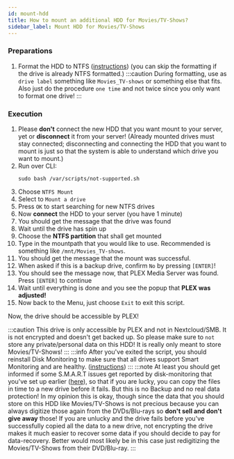 ```yaml
---
id: mount-hdd
title: How to mount an additional HDD for Movies/TV-Shows?
sidebar_label: Mount HDD for Movies/TV-Shows
---
```


### Preparations
1. Format the HDD to NTFS ([instructions](./format-backup-hdds)) (you can skip the formatting if the drive is already NTFS formatted.)
:::caution
During formatting, use as `drive label` something like `Movies_TV-shows` or something else that fits. Also just do the procedure `one time` and not twice since you only want to format one drive!
:::

### Execution
1. Please **don't** connect the new HDD that you want mount to your server, yet or **disconnect** it from your server!
(Already mounted drives must stay connected; disconnecting and connecting the HDD that you want to mount is just so that the system is able to understand which drive you want to mount.)
1. Run over CLI:
    ```shell
    sudo bash /var/scripts/not-supported.sh
    ```
1. Choose `NTFS Mount`
1. Select to `Mount a drive`
1. Press `OK` to start searching for new NTFS drives
1. Now **connect** the HDD to your server (you have 1 minute)
1. You should get the message that the drive was found
1. Wait until the drive has spin up
1. Choose the **NTFS partition** that shall get mounted
1. Type in the mountpath that you would like to use. Recommended is something like `/mnt/Movies_TV-shows`.
1. You should get the message that the mount was successful.
1. When asked if this is a backup drive, confirm `No` by pressing `[ENTER]`!
1. You should see the message now, that PLEX Media Server was found. Press `[ENTER]` to continue
1. Wait until everything is done and you see the popup that **PLEX was adjusted!**
1. Now back to the Menu, just choose `Exit` to exit this script.

Now, the drive should be accessible by PLEX!

:::caution
This drive is only accessible by PLEX and not in Nextcloud/SMB. It is not encrypted and doesn't get backed up. So please make sure to `not` store any private/personal data on this HDD! It is really only meant to store Movies/TV-Shows!
:::
:::info
After you've exited the script, you should reinstall Disk Monitoring to make sure that all drives support Smart Monitoring and are healthy. ([instructions](./smart))
:::
:::note
At least you should get informed if some S.M.A.R.T issues get reported by disk-monitoring that you've set up earlier ([here](./smart)), so that if you are lucky, you can copy the files in time to a new drive before it fails. But this is no Backup and no real data protection! In my opinion this is okay, though since the data that you should store on this HDD like Movies/TV-Shows is not precious because you can always digitize those again from the DVDs/Blu-rays so **don't sell and don't give away** those! If you are unlucky and the drive fails before you've successfully copied all the data to a new drive, not encrypting the drive makes it much easier to recover some data if you should decide to pay for data-recovery. Better would most likely be in this case just redigitizing the Movies/TV-Shows from their DVD/Blu-ray.
:::